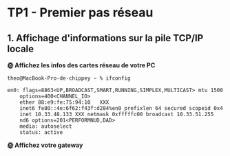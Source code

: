 # TP1 - Premier pas réseau

## 1. Affichage d'informations sur la pile TCP/IP locale

**🌞 Affichez les infos des cartes réseau de votre PC**

```
theo@MacBook-Pro-de-chippey ~ % ifconfig

en0: flags=8863<UP,BROADCAST,SMART,RUNNING,SIMPLEX,MULTICAST> mtu 1500
	options=400<CHANNEL_IO>
	ether 88:e9:fe:75:94:10   XXX
	inet6 fe80::4e:6f62:f43f:d284%en0 prefixlen 64 secured scopeid 0x4 
	inet 10.33.48.133 XXX netmask 0xfffffc00 broadcast 10.33.51.255
	nd6 options=201<PERFORMNUD,DAD>
	media: autoselect
	status: active
```

**🌞 Affichez votre gateway**